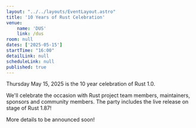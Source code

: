 ```yaml
---
layout: "../../layouts/EventLayout.astro"
title: '10 Years of Rust Celebration'
venue: 
    name: 'DUS'
    link: /dus
room: null
dates: ['2025-05-15']
startTime: "16:00"
detailLink: null
scheduleLink: null
published: true
---
```


Thursday May 15, 2025 is the 10 year celebration of Rust 1.0.

We'll celebrate the occasion with Rust project team members, maintainers, sponsors and community members. The party includes the live release on stage of Rust 1.87!

More details to be announced soon!
